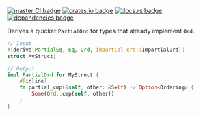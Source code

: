 [![master CI badge](https://img.shields.io/github/actions/workflow/status/Alorel/impartial-ord-rs/ci.yml?label=master%20CI)](https://github.com/Alorel/impartial-ord-rs/actions/workflows/ci.yml?query=branch%3Amaster)
[![crates.io badge](https://img.shields.io/crates/v/impartial-ord)](https://crates.io/crates/impartial-ord)
[![docs.rs badge](https://img.shields.io/docsrs/impartial-ord?label=docs.rs)](https://docs.rs/impartial-ord)
[![dependencies badge](https://img.shields.io/librariesio/release/cargo/impartial-ord)](https://libraries.io/cargo/impartial-ord)

Derives a quicker `PartialOrd` for types that already implement `Ord`.

```rust
// Input
#[derive(PartialEq, Eq, Ord, impartial_ord::ImpartialOrd)]
struct MyStruct;

// Output
impl PartialOrd for MyStruct {
    #[inline]
    fn partial_cmp(&self, other: &Self) -> Option<Ordering> {
        Some(Ord::cmp(self, other))
    }
}
```
